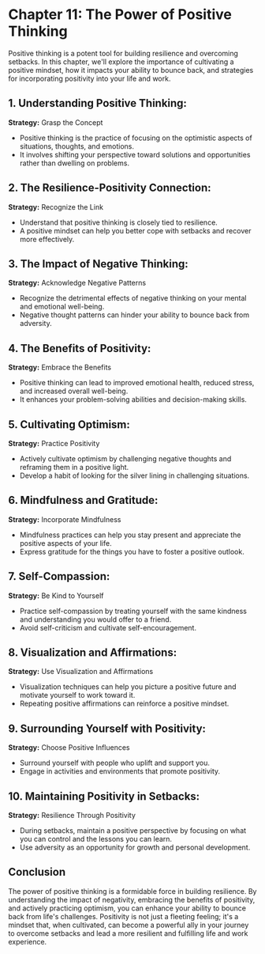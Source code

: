 Chapter 11: The Power of Positive Thinking
==========================================

Positive thinking is a potent tool for building resilience and overcoming setbacks. In this chapter, we'll explore the importance of cultivating a positive mindset, how it impacts your ability to bounce back, and strategies for incorporating positivity into your life and work.

**1. Understanding Positive Thinking:**
---------------------------------------

**Strategy:** Grasp the Concept

* Positive thinking is the practice of focusing on the optimistic aspects of situations, thoughts, and emotions.
* It involves shifting your perspective toward solutions and opportunities rather than dwelling on problems.

**2. The Resilience-Positivity Connection:**
--------------------------------------------

**Strategy:** Recognize the Link

* Understand that positive thinking is closely tied to resilience.
* A positive mindset can help you better cope with setbacks and recover more effectively.

**3. The Impact of Negative Thinking:**
---------------------------------------

**Strategy:** Acknowledge Negative Patterns

* Recognize the detrimental effects of negative thinking on your mental and emotional well-being.
* Negative thought patterns can hinder your ability to bounce back from adversity.

**4. The Benefits of Positivity:**
----------------------------------

**Strategy:** Embrace the Benefits

* Positive thinking can lead to improved emotional health, reduced stress, and increased overall well-being.
* It enhances your problem-solving abilities and decision-making skills.

**5. Cultivating Optimism:**
----------------------------

**Strategy:** Practice Positivity

* Actively cultivate optimism by challenging negative thoughts and reframing them in a positive light.
* Develop a habit of looking for the silver lining in challenging situations.

**6. Mindfulness and Gratitude:**
---------------------------------

**Strategy:** Incorporate Mindfulness

* Mindfulness practices can help you stay present and appreciate the positive aspects of your life.
* Express gratitude for the things you have to foster a positive outlook.

**7. Self-Compassion:**
-----------------------

**Strategy:** Be Kind to Yourself

* Practice self-compassion by treating yourself with the same kindness and understanding you would offer to a friend.
* Avoid self-criticism and cultivate self-encouragement.

**8. Visualization and Affirmations:**
--------------------------------------

**Strategy:** Use Visualization and Affirmations

* Visualization techniques can help you picture a positive future and motivate yourself to work toward it.
* Repeating positive affirmations can reinforce a positive mindset.

**9. Surrounding Yourself with Positivity:**
--------------------------------------------

**Strategy:** Choose Positive Influences

* Surround yourself with people who uplift and support you.
* Engage in activities and environments that promote positivity.

**10. Maintaining Positivity in Setbacks:**
-------------------------------------------

**Strategy:** Resilience Through Positivity

* During setbacks, maintain a positive perspective by focusing on what you can control and the lessons you can learn.
* Use adversity as an opportunity for growth and personal development.

**Conclusion**
--------------

The power of positive thinking is a formidable force in building resilience. By understanding the impact of negativity, embracing the benefits of positivity, and actively practicing optimism, you can enhance your ability to bounce back from life's challenges. Positivity is not just a fleeting feeling; it's a mindset that, when cultivated, can become a powerful ally in your journey to overcome setbacks and lead a more resilient and fulfilling life and work experience.
